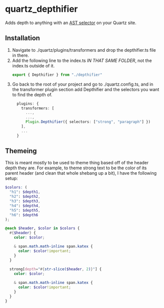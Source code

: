 # quartz_depthifier
Adds depth to anything with an [AST selector](https://github.com/syntax-tree/mdast) on your Quartz site.

## Installation 
1. Navigate to ./quartz/plugins/transformers and drop the depthifier.ts file in there.
2. Add the following line to the index.ts *IN THAT SAME FOLDER*, not the index.ts outside of it.
   ```ts
   export { Depthifier } from "./depthifier"
3. Go back to the root of your project and go to ./quartz.config.ts, and in the transformer plugin section add Depthifier and the selectors you want to find the depth of.
   ```ts
     plugins: {
       transformers: [
         ...,
         ...,
         Plugin.Depthifier({ selectors: ["strong", "paragraph"] })
       ],
       ...
     }

## Themeing
This is meant mostly to be used to theme thing based off of the header depth they are. For example, to theme strong text to be the color of its parent header (and clean that whole shebang up a bit), I have the following setup:

```scss
$colors: (
  "h1": $depth1,
  "h2": $depth2,
  "h3": $depth3,
  "h4": $depth4,
  "h5": $depth5,
  "h6": $depth6
);

@each $header, $color in $colors {
  #{$header} {
    color: $color;

    & span.math.math-inline span.katex {
      color: $color!important;
    }
  }
  
  strong[depth="#{str-slice($header, 2)}"] {
    color: $color;

    & span.math.math-inline span.katex {
      color: $color!important;
    }
  }
}
